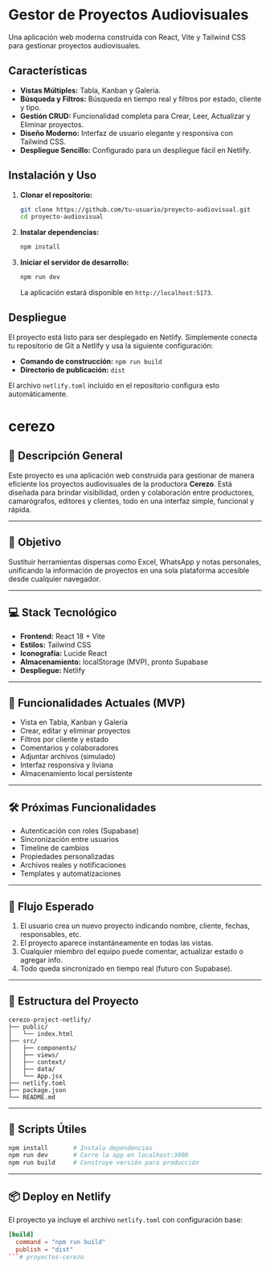 
# Gestor de Proyectos Audiovisuales

Una aplicación web moderna construida con React, Vite y Tailwind CSS para gestionar proyectos audiovisuales.

## Características

- **Vistas Múltiples:** Tabla, Kanban y Galería.
- **Búsqueda y Filtros:** Búsqueda en tiempo real y filtros por estado, cliente y tipo.
- **Gestión CRUD:** Funcionalidad completa para Crear, Leer, Actualizar y Eliminar proyectos.
- **Diseño Moderno:** Interfaz de usuario elegante y responsiva con Tailwind CSS.
- **Despliegue Sencillo:** Configurado para un despliegue fácil en Netlify.

## Instalación y Uso

1.  **Clonar el repositorio:**
    ```bash
    git clone https://github.com/tu-usuario/proyecto-audiovisual.git
    cd proyecto-audiovisual
    ```

2.  **Instalar dependencias:**
    ```bash
    npm install
    ```

3.  **Iniciar el servidor de desarrollo:**
    ```bash
    npm run dev
    ```
    La aplicación estará disponible en `http://localhost:5173`.

## Despliegue

El proyecto está listo para ser desplegado en Netlify. Simplemente conecta tu repositorio de Git a Netlify y usa la siguiente configuración:

-   **Comando de construcción:** `npm run build`
-   **Directorio de publicación:** `dist`

El archivo `netlify.toml` incluido en el repositorio configura esto automáticamente.
# cerezo

## 📌 Descripción General

Este proyecto es una aplicación web construida para gestionar de manera eficiente los proyectos audiovisuales de la productora **Cerezo**. Está diseñada para brindar visibilidad, orden y colaboración entre productores, camarógrafos, editores y clientes, todo en una interfaz simple, funcional y rápida.

---

## 🚀 Objetivo

Sustituir herramientas dispersas como Excel, WhatsApp y notas personales, unificando la información de proyectos en una sola plataforma accesible desde cualquier navegador.

---

## 💻 Stack Tecnológico

- **Frontend:** React 18 + Vite
- **Estilos:** Tailwind CSS
- **Iconografía:** Lucide React
- **Almacenamiento:** localStorage (MVP), pronto Supabase
- **Despliegue:** Netlify

---

## 🧠 Funcionalidades Actuales (MVP)

- Vista en Tabla, Kanban y Galería
- Crear, editar y eliminar proyectos
- Filtros por cliente y estado
- Comentarios y colaboradores
- Adjuntar archivos (simulado)
- Interfaz responsiva y liviana
- Almacenamiento local persistente

---

## 🛠️ Próximas Funcionalidades

- Autenticación con roles (Supabase)
- Sincronización entre usuarios
- Timeline de cambios
- Propiedades personalizadas
- Archivos reales y notificaciones
- Templates y automatizaciones

---

## 🧩 Flujo Esperado

1. El usuario crea un nuevo proyecto indicando nombre, cliente, fechas, responsables, etc.
2. El proyecto aparece instantáneamente en todas las vistas.
3. Cualquier miembro del equipo puede comentar, actualizar estado o agregar info.
4. Todo queda sincronizado en tiempo real (futuro con Supabase).

---

## 📁 Estructura del Proyecto

```
cerezo-project-netlify/
├── public/
│   └── index.html
├── src/
│   ├── components/
│   ├── views/
│   ├── context/
│   ├── data/
│   └── App.jsx
├── netlify.toml
├── package.json
└── README.md
```

---

## 🔄 Scripts Útiles

```bash
npm install       # Instala dependencias
npm run dev       # Corre la app en localhost:3000
npm run build     # Construye versión para producción
```

---

## 📦 Deploy en Netlify

El proyecto ya incluye el archivo `netlify.toml` con configuración base:

```toml
[build]
  command = "npm run build"
  publish = "dist"
```# proyectos-cerezo

